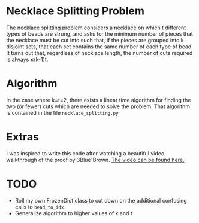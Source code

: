 # Necklace Splitting Problem

The [necklace splitting problem](https://en.wikipedia.org/wiki/Necklace_splitting_problem) considers a necklace on which t different types of beads are strung, and asks for the minimum number of pieces that the necklace must be cut into such that, if the pieces are grouped into k disjoint sets, that each set contains the same number of each type of bead. It turns out that, regardless of necklace length, the number of cuts required is always ≤(k-1)t.

# Algorithm

In the case where k=t=2, there exists a linear time algorithm for finding the two (or fewer) cuts which are needed to solve the problem. That algorithm is contained in the file `necklace_splitting.py`

# Extras

I was inspired to write this code after watching a beautiful video walkthrough of the proof by 3Blue1Brown. [The video can be found here.](https://www.youtube.com/watch?v=FhSFkLhDANA)

# TODO

* Roll my own FrozenDict class to cut down on the additional confusing calls to `bead_to_idx`
* Generalize algorithm to higher values of k and t